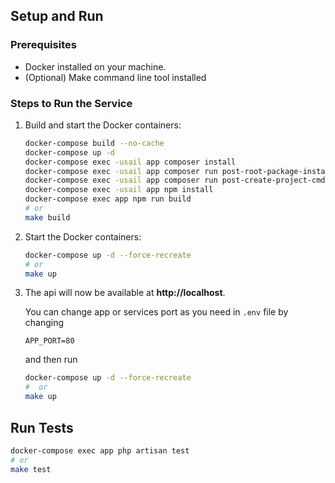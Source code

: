 ## Setup and Run

### Prerequisites
- Docker installed on your machine.
- (Optional) Make command line tool installed

### Steps to Run the Service

1. Build and start the Docker containers:

   ```bash
   docker-compose build --no-cache
   docker-compose up -d
   docker-compose exec -usail app composer install
   docker-compose exec -usail app composer run post-root-package-install
   docker-compose exec -usail app composer run post-create-project-cmd
   docker-compose exec -usail app npm install
   docker-compose exec app npm run build
   # or
   make build
   ```
2. Start the Docker containers:

   ```bash
   docker-compose up -d --force-recreate
   # or
   make up
   ```

3. The api will now be available at **http://localhost**.

   You can change app or services port as you need in `.env` file by changing

      ```
      APP_PORT=80
      ```

   and then run

      ```bash
      docker-compose up -d --force-recreate
      #  or
      make up
      ```

## Run Tests

```bash
docker-compose exec app php artisan test
# or
make test
```
